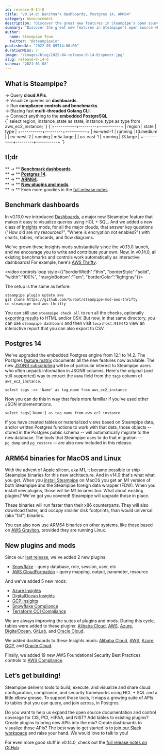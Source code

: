 ```yaml
---
id: release-0-14-0
title: "v0.14.0: Benchmark dashboards, Postgres 14, ARM64"
category: Announcement
description: "Discover the great new features in Steampipe's open source v0.14.0 release!"
summary: "Discover the great new features in Steampipe's open source v0.14.0 release!"
author:
  name: Steampipe Team
  twitter: "@steampipeio"
publishedAt: "2022-05-09T14:00:00"
durationMins: 7
image: "/images/blog/2022-04-release-0-14-0/opener.jpg"
slug: release-0-14-0
schema: "2021-01-08"
---
```


<div className="row mb-5 mt-1">
  <div className="col col-12 col-lg-6">
    <h2>What is Steampipe?</h2>
    &rarr; Query <strong>cloud APIs</strong>.
    <br/>
    &rarr; Visualize queries on <strong>dashboards</strong>.
    <br/>
    &rarr; Run <strong>compliance controls and benchmarks</strong>.
    <br/>
    &rarr; Blazing fast <strong>multi-threaded Golang CLI</strong>.
    <br/> 
    &rarr; Connect anything to the <strong>embedded PostgreSQL</strong>.
  </div>
  <div className="col col-12 col-lg-1"></div>
  <div className="col col-12 col-lg-5 mt-5">
    <Terminal title="steampipe cli">
      <TerminalCommand enableCopyToClipboard={false}>
        {`
select
  region,
  instance_state as state,
  instance_type as type
from
  aws_ec2_instance;
        `}
      </TerminalCommand>
      <TerminalResult>
        {`+-----------+---------+-----------+
| region    | state   | type      |
+-----------+---------+-----------+
| eu-west-1 | running | t3.medium |
| eu-west-2 | running | m5a.large |
| us-east-1 | running | t3.large  |
+-----------+---------+-----------+
        `}
      </TerminalResult>
    </Terminal>
  </div>
</div>

## tl;dr

** &rarr; ** **[Benchmark dashboards](#benchmark-dashboards)**.<br />
** &rarr; ** **[Postgres 14](#postgres-14)**.<br />
** &rarr; ** **[ARM64](#arm64-binaries-for-macos-and-linux)**.<br />
** &rarr; ** **[New plugins and mods](#new-plugins-and-mods)**. <br /> 
** &rarr; ** Even more goodies in the [full release notes](https://github.com/turbot/steampipe/blob/main/CHANGELOG.md#v0140-2022-05-09).


## Benchmark dashboards

In v0.13.0 we introduced [Dashboards](https://steampipe.io/blog/dashboards-as-code), a major new Steampipe feature that makes it easy to visualize queries using HCL + SQL. And we added a new class of [Insights](https://hub.steampipe.io/mods?objectives=dashboard) mods, for all the major clouds, that answer key questions ("How old are my resources?", "Where is encryption not enabled?") with charts, tables, infocards, and flow diagrams. 

We've grown these Insights mods substantially since the v0.13.0 launch, and we encourage you to write and contribute your own. Now, in v0.14.0, all existing benchmarks and controls work automatically as interactive dashboards! For example, here's [AWS Thrifty](https://hub.steampipe.io/mods/turbot/aws_thrifty).

<video controls loop style={{"borderWidth":"thin", "borderStyle":"solid", "width":"100%", "marginBottom":"1em",  "borderColor":"lightgray"}}>
  <source src="/images/blog/2022-04-release-0-14-0/aws-thrifty-auto-dashboard.mp4" />
</video>

The setup is the same as before.

```
steampipe plugin update aws
git clone https://github.com/turbot/steampipe-mod-aws-thrifty
cd steampipe-mod-aws-thrifty
```

You can still use `steampipe check all` to run all the checks, optionally [exporting results](https://steampipe.io/docs/reference/cli/check#available-commands) to HTML and/or CSV. But now, in that same directory, you can use `steampipe dashboard` and then visit `localhost:9194` to view an interactive report that you can also export to CSV.

## Postgres 14

We've upgraded the embedded Postgres engine from 12.1 to 14.2. The Postgres [feature matrix](https://www.postgresql.org/about/featurematrix/) documents all the new features now available. The new [JSONB subscripting](https://www.postgresql.org/docs/14/datatype-json.html#JSONB-SUBSCRIPTING) will be of particular interest to Steampipe users who often unpack information in JSONB columns. Here's the original (and still-supported) way to extract the `Name` field from the `tags` column of `aws_ec2_instance`.

```
select tags ->> 'Name' as tag_name from aws_ec2_instance
```

Now you can do this in way that feels more familiar if you've used other JSON implementations. 

```
select tags['Name'] as tag_name from aws_ec2_instance
```

If you have created tables or materialized views based on Steampipe data, and/or written Postgres functions to work with that data, those objects -- stored in the Postgres public schema -- will automatically migrate to the new database. The tools that Steampipe uses to do that migration -- `pg_dump` and `pg_restore` -- are also now included in this release. 
## ARM64 binaries for MacOS and Linux

With the advent of Apple silicon, aka M1, it became possible to ship Steampipe binaries for this new architecture. And in v14.0 that's what what you get. When you [install Steampipe](https://steampipe.io/downloads) on MacOS you get an M1 version of both Steampipe and the Steampipe foreign data wrapper (FDW). When you install new plugins, those will be M1 binaries too. What about existing plugins? We've got you covered! Steampipe will upgrade those in place. 

These binaries will run faster than their x86 counterparts. They will also download faster, and occupy smaller disk footprints, than would universal (aka "fat") binaries. 

You can also now use ARM64 binaries on other systems, like those based on [AWS Graviton](https://aws.amazon.com/ec2/graviton/), provided they are running Linux.

## New plugins and mods

Since our [last release](https://steampipe.io/blog/release-0-13-0), we've added 2 new plugins:

- [Snowflake](https://hub.steampipe.io/plugins/turbot/snowflake) - query database, role, session, user, etc
- [AWS CloudFormation](https://hub.steampipe.io/plugins/turbot/awscfn) - query mapping, output, parameter, resource

And we've added 5 new mods:


-	[Azure Insights](https://hub.steampipe.io/mods/turbot/azure_insights)
- [DigitalOcean Insights](https://hub.steampipe.io/mods/turbot/digitalocean_insights)
-	[GCP Insights](https://hub.steampipe.io/mods/turbot/gcp_insights)
- [Snowflake Compliance](https://hub.steampipe.io/mods/turbot/snowflake_compliance)
- [Terraform OCI Compliance](https://hub.steampipe.io/mods/turbot/terraform_oci_compliance)

We are always improving the suites of plugins and mods. During this cycle, tables were added to these plugins: [Alibaba Cloud](https://hub.steampipe.io/plugins/turbot/alicloud), [AWS](https://hub.steampipe.io/plugins/turbot/aws), [Azure](https://hub.steampipe.io/plugins/turbot/azure), [DigitalOcean](https://hub.steampipe.io/plugins/turbot/digitalocean), [GitLab](https://hub.steampipe.io/plugins/theapsgroup/gitlab), and [Oracle Cloud](https://hub.steampipe.io/plugins/turbot/oci).

We added dashboards to these Insights mods: [Alibaba Cloud](https://hub.steampipe.io/mods/turbot/alicloud_insights), [AWS](https://hub.steampipe.io/mods/turbot/aws_insights), [Azure](https://hub.steampipe.io/mods/turbot/azure_insights), [GCP](https://hub.steampipe.io/mods/turbot/gcp_insights), and [Oracle Cloud](https://hub.steampipe.io/mods/turbot/oci_insights).

Finally, we added 19 new AWS Foundational Security Best Practices controls to [AWS Compliance](https://hub.steampipe.io/mods/turbot/aws_compliance).

## Let’s get building!

Steampipe delivers tools to build, execute, and visualize and share cloud configuration, compliance, and security frameworks using HCL + SQL and a little elbow grease. To support those tools, it maps a growing suite of APIs to tables that you can query, and join across, in Postgres. 

Do you want to help us expand the open source documentation and control coverage for CIS, PCI, HIPAA, and NIST? Add tables to existing plugins? Create plugins to bring new APIs into the mix? Create dashboards to visualize those APIs? The best way to get started is to [join our Slack workspace](https://steampipe.io/community/join) and raise your hand. We would love to talk to you!

For even more good stuff in v0.14.0, check out the [full release notes on GitHub](https://github.com/turbot/steampipe/blob/main/CHANGELOG.md#v0140-2022-05-09).

